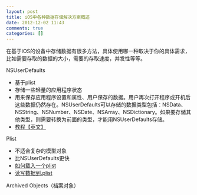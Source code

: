 ```yaml
---
layout: post
title: iOS中各种数据存储解决方案概述
date: 2012-12-02 11:43
comments: true
categories: []
---
```

在基于iOS的设备中存储数据有很多方法，具体使用哪一种取决于你的具体需求，比如需要存取的数据的大小，需要的存取速度，并发性等等。

NSUserDefaults
<ul>
	<li>基于plist</li>
	<li>存储一些轻量的应用程序状态</li>
	<li>用来保存应用程序设置和属性、用户保存的数据。用户再次打开程序或开机后这些数据仍然存在。NSUserDefaults可以存储的数据类型包括：NSData、NSString、NSNumber、NSDate、NSArray、NSDictionary。如果要存储其他类型，则需要转换为前面的类型，才能用NSUserDefaults存储。</li>
	<li><a href="http://www.icodeblog.com/2008/10/03/iphone-programming-tutorial-savingretrieving-data-using-nsuserdefaults/">教程【英文】</a></li>
</ul>
Plist
<ul>
	<li>不适合复杂的模型对象</li>
	<li>比NSUserDefaults更快</li>
	<li><a href="http://code.davidjanes.com/blog/2009/03/23/how-to-load-a-plist-in-an-iphone-application/">如何载入一个plist</a></li>
	<li><a href="http://ipgames.wordpress.com/tutorials/writeread-data-to-plist-file/">读写数据到.plist</a></li>
</ul>
Archived Objects（档案对象）

&nbsp;

&nbsp;
